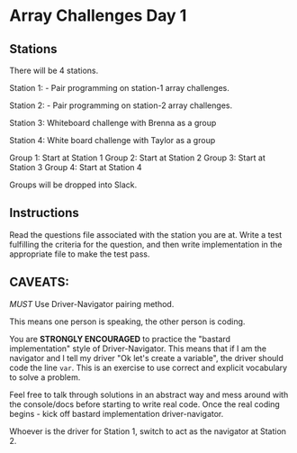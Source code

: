 # Array Challenges Day 1

## Stations

There will be 4 stations.

Station 1: - Pair programming on station-1 array challenges.

Station 2: - Pair programming on station-2 array challenges.

Station 3: Whiteboard challenge with Brenna as a group

Station 4: White board challenge with Taylor as a group

Group 1: Start at Station 1
Group 2: Start at Station 2
Group 3: Start at Station 3
Group 4: Start at Station 4

Groups will be dropped into Slack.

## Instructions

Read the questions file associated with the station you are at. Write a test fulfilling the criteria for the question, and then write implementation in the appropriate file to make the test pass.

## CAVEATS:

*MUST* Use Driver-Navigator pairing method.

This means one person is speaking, the other person is coding.

You are **STRONGLY ENCOURAGED** to practice the "bastard implementation" style of Driver-Navigator. This means that if I am the navigator and I tell my driver "Ok let's create a variable", the driver should code the line `var`. This is an exercise to use correct and explicit vocabulary to solve a problem.

Feel free to talk through solutions in an abstract way and mess around with the console/docs before starting to write real code. Once the real coding begins - kick off bastard implementation driver-navigator.

Whoever is the driver for Station 1, switch to act as the navigator at Station 2.
